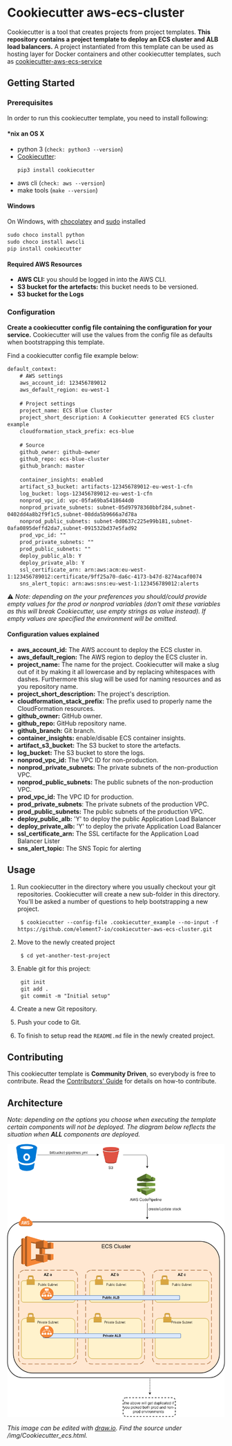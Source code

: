 # Cookiecutter aws-ecs-cluster

Cookiecutter is a tool that creates projects from project templates. **This repository contains a project template to deploy an ECS cluster and ALB load balancers.** A project instantiated from this template can be used as hosting layer for Docker containers and other cookiecutter templates, such as [cookiecutter-aws-ecs-service](https://github.com/element7-io/cookiecutter-aws-ecs-service)

## Getting Started

### Prerequisites

In order to run this cookiecutter template, you need to install following:

#### \*nix an OS X

- python 3 (`check: python3 --version`)
- [Cookiecutter](https://github.com/audreyr/cookiecutter):
	```
	pip3 install cookiecutter
	```
- aws cli (`check: aws --version`)
- make tools (`make --version`)

#### Windows

On Windows, with [chocolatey](https://chocolatey.org) and [sudo](https://chocolatey.org/packages/sudo) installed 
```
sudo choco install python
sudo choco install awscli
pip install cookiecutter
```

#### Required AWS Resources

- **AWS CLI:** you should be logged in into the AWS CLI.
- **S3 bucket for the artefacts:** this bucket needs to be versioned.
- **S3 bucket for the Logs**

### Configuration

**Create a cookiecutter config file containing the configuration for your service.** Cookiecutter will use the values from the config file as defaults when bootstrapping this template.

Find a cookiecutter config file example below:
```
default_context:
    # AWS settings
    aws_account_id: 123456789012
    aws_default_region: eu-west-1

    # Project settings
    project_name: ECS Blue Cluster
    project_short_description: A Cookiecutter generated ECS cluster example
    cloudformation_stack_prefix: ecs-blue

    # Source
    github_owner: github-owner
    github_repo: ecs-blue-cluster
    github_branch: master

    container_insights: enabled
    artifact_s3_bucket: artifacts-123456789012-eu-west-1-cfn
    log_bucket: logs-123456789012-eu-west-1-cfn
    nonprod_vpc_id: vpc-05fa69ba5418644d0
    nonprod_private_subnets: subnet-05d97978360bbf284,subnet-0402dd4a8b2f9f1c5,subnet-08dda5b9666a7d78a
    nonprod_public_subnets: subnet-0d0637c225e99b181,subnet-0afa0895deffd2da7,subnet-091532bd37e5fad92
    prod_vpc_id: ""
    prod_private_subnets: ""
    prod_public_subnets: ""
    deploy_public_alb: Y
    deploy_private_alb: Y
    ssl_certificate_arn: arn:aws:acm:eu-west-1:123456789012:certificate/9ff25a70-da6c-4173-b47d-8274acaf0074
    sns_alert_topic: arn:aws:sns:eu-west-1:123456789012:alerts
```

:warning: *Note: depending on the your preferences you should/could provide empty values for the prod or nonprod variables (don't omit these variables as this will break Cookiecutter, use empty strings as value instead). If empty values are specified the environment will be omitted.*

#### Configuration values explained

- **aws\_account\_id:**  The AWS account to deploy the ECS cluster in.
- **aws\_default\_region:** The AWS region to deploy the  ECS cluster in.
- **project\_name:** The name for the project. Cookiecutter will make a slug out of it by making it all lowercase and by replacing
whitespaces with dashes. Furthermore this slug will be used for naming resources and as you repository name.
- **project\_short\_description:** The project's description.
- **cloudformation\_stack\_prefix:** The prefix used to properly name the CloudFormation resources.
- **github\_owner:** GitHub owner.
- **github\_repo:** GitHub repository name.
- **github\_branch:** Git branch.
- **container\_insights:** enable/disable ECS container insights.
- **artifact\_s3\_bucket:** The S3 bucket to store the artefacts.
- **log\_bucket:** The S3 bucket to store the logs.
- **nonprod\_vpc\_id:** The VPC ID for non-production.
- **nonprod\_private\_subnets:** The private subnets of the non-production VPC.
- **nonprod\_public\_subnets:** The public subnets of the non-production VPC.
- **prod\_vpc\_id:** The VPC ID for production.
- **prod\_private\_subnets**: The private subnets of the production VPC.
- **prod\_public\_subnets:** The public subnets of the production VPC.
- **deploy\_public\_alb:** 'Y' to deploy the public Application Load Balancer
- **deploy\_private\_alb:** 'Y' to deploy the private Application Load Balancer
- **ssl\_certificate\_arn:** The SSL certifacte for the Application Load Balancer Lister
- **sns\_alert\_topic:** The SNS Topic for alerting

## Usage
1. Run cookiecutter in the directory where you usually checkout your git repositories. Cookiecutter will create a new sub-folder in this directory. You'll be asked a number of questions to help bootstrapping a new project.

        $ cookiecutter --config-file .cookiecutter_example --no-input -f https://github.com/element7-io/cookiecutter-aws-ecs-cluster.git
1. Move to the newly created project

        $ cd yet-another-test-project

1. Enable git for this project:

        git init
        git add .
        git commit -m "Initial setup"

1. Create a new Git repository.
1. Push your code to Git.
1. To finish to setup read the `README.md` file in the newly created project.


## Contributing
This cookiecutter template is **Community Driven**, so everybody is free to contribute. Read the [Contributors' Guide](CONTRIBUTING.md) for details on how-to contribute.

## Architecture
*Note: depending on the options you choose when executing the template certain components will not be deployed. The diagram below reflects the situation when* ***ALL*** *components are deployed.*

![Architecture overview](img/Cookiecutter_ecs.png)

*This image can be edited with [draw.io](https://www.draw.io/). Find the source under /img/Cookiecutter_ecs.html.*
